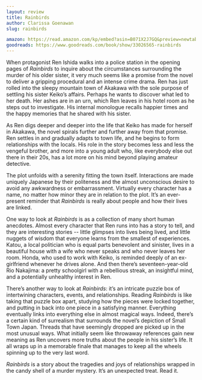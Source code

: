 ```yaml
---
layout: review
title: Rainbirds
author: Clarissa Goenawan
slug: rainbirds

amazon: https://read.amazon.com/kp/embed?asin=B071X2J7GQ&preview=newtab&linkCode=kpe&ref_=cm_sw_r_kb_dp_0SVZH4FV2E6WF2Y6JFE7
goodreads: https://www.goodreads.com/book/show/33026565-rainbirds
---
```


When protagonist Ren Ishida walks into a police station in the opening pages of *Rainbirds* to inquire about the circumstances surrounding the murder of his older sister, it very much seems like a promise from the novel to deliver a gripping procedural and an intense crime drama. Ren has just rolled into the sleepy mountain town of Akakawa with the sole purpose of settling his sister Keiko’s affairs. Perhaps he wants to discover what led to her death. Her ashes are in an urn, which Ren leaves in his hotel room as he steps out to investigate. His internal monologue recalls happier times and the happy memories that he shared with his sister.

As Ren digs deeper and deeper into the life that Keiko has made for herself in Akakawa, the novel spirals further and further away from that promise. Ren settles in and gradually adapts to town life, and he begins to form relationships with the locals. His role in the story becomes less and less the vengeful brother, and more into a young adult who, like everybody else out there in their 20s, has a lot more on his mind beyond playing amateur detective.

The plot unfolds with a serenity fitting the town itself. Interactions are made uniquely Japanese by their politeness and the almost unconscious desire to avoid any awkwardness or embarrassment. Virtually every character has a name, no matter how minor they are in relation to the plot. It’s an ever-present reminder that *Rainbirds* is really about people and how their lives are linked.

One way to look at *Rainbirds* is as a collection of many short human anecdotes. Almost every character that Ren runs into has a story to tell, and they are interesting stories -- little glimpses into lives being lived, and little nuggets of wisdom that everyone learns from the smallest of experiences. Katou, a local politician who is equal parts benevolent and sinister, lives in a beautiful house with a wife who never speaks and who never leaves her room. Honda, who used to work with Keiko, is reminded deeply of an ex-girlfriend whenever he drives alone. And then there’s seventeen-year-old Rio Nakajima: a pretty schoolgirl with a rebellious streak, an insightful mind, and a potentially unhealthy interest in Ren.

There’s another way to look at *Rainbirds*: it’s an intricate puzzle box of intertwining characters, events, and relationships. Reading *Rainbirds* is like taking that puzzle box apart, studying how the pieces were locked together, and putting in back into one piece in a satisfying manner. Everything eventually links into everything else in almost magical ways. Indeed, there’s a certain kind of surrealism that surrounds the novel’s depiction of Small Town Japan. Threads that have seemingly dropped are picked up in the most unusual ways. What initially seem like throwaway references gain new meaning as Ren uncovers more truths about the people in his sister’s life. It all wraps up in a memorable finale that manages to keep all the wheels spinning up to the very last word.

*Rainbirds* is a story about the tragedies and joys of relationships wrapped in the candy shell of a murder mystery. It’s an unexpected treat. Read it.